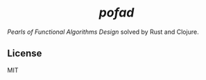 <div align="center"><h1><em>pofad</em></h1></div>

*Pearls of Functional Algorithms Design* solved by Rust and Clojure.

## License

MIT
